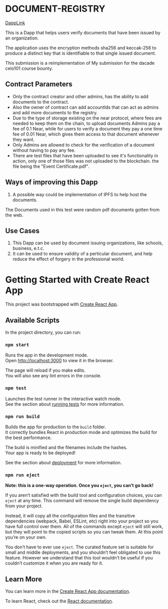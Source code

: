 # DOCUMENT-REGISTRY
[DappLink](https://doc-registry.netlify.app/)

This is a Dapp that helps users verify documents that have been issued by an organization. 

The application uses the encryption methods sha256 and keccak-256 to produce a distinct key that is identifiable to that single issued document.

This submission is a reimplementation of My submission for the dacade celo101 course bounty.

## Contract Parameters
  - Only the contract creator and other admins, has the ability to add documents to the contract.
  - Also the owner of contract can add accountIds that can act as admins and add more documents to the registry.
  - Due to the type of storage existing on the near protocol, where fees are needed to keep them on the chain, to upload documents Admins pay a fee of       0.1 Near, while for users to verify a document they pay a one time fee of 0.01 Near, which gives them access to that document whenever they want.
  - Only Admins are allowed to check for the verification of a document without having to pay any fee.
  - There are test files that have been uploaded to see it's functionality in action, only one of those files was not uploaded to the blockchain. the         file being the "Event Certificate.pdf".

## Ways of improving this Dapp
1. A possible way could be implementation of IPFS to help host the documents.

The Documents used in this test were random pdf documents gotten from the web.

## Use Cases
1. This Dapp can be used by document issuing organizations, like schools, business, e.t.c.
2. It can be used to ensure validity of a perticular document, and help reduce the effect of forgery in the professional world.

# Getting Started with Create React App

This project was bootstrapped with [Create React App](https://github.com/facebook/create-react-app).

## Available Scripts

In the project directory, you can run:

### `npm start`

Runs the app in the development mode.\
Open [http://localhost:3000](http://localhost:3000) to view it in the browser.

The page will reload if you make edits.\
You will also see any lint errors in the console.

### `npm test`

Launches the test runner in the interactive watch mode.\
See the section about [running tests](https://facebook.github.io/create-react-app/docs/running-tests) for more information.

### `npm run build`

Builds the app for production to the `build` folder.\
It correctly bundles React in production mode and optimizes the build for the best performance.

The build is minified and the filenames include the hashes.\
Your app is ready to be deployed!

See the section about [deployment](https://facebook.github.io/create-react-app/docs/deployment) for more information.

### `npm run eject`

**Note: this is a one-way operation. Once you `eject`, you can’t go back!**

If you aren’t satisfied with the build tool and configuration choices, you can `eject` at any time. This command will remove the single build dependency from your project.

Instead, it will copy all the configuration files and the transitive dependencies (webpack, Babel, ESLint, etc) right into your project so you have full control over them. All of the commands except `eject` will still work, but they will point to the copied scripts so you can tweak them. At this point you’re on your own.

You don’t have to ever use `eject`. The curated feature set is suitable for small and middle deployments, and you shouldn’t feel obligated to use this feature. However we understand that this tool wouldn’t be useful if you couldn’t customize it when you are ready for it.

## Learn More

You can learn more in the [Create React App documentation](https://facebook.github.io/create-react-app/docs/getting-started).

To learn React, check out the [React documentation](https://reactjs.org/).
